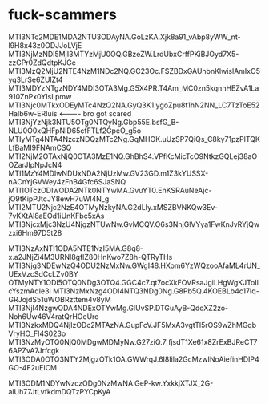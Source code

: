 # fuck-scammers

MTI3NTc2MDE1MDA2NTU3ODAyNA.GoLzKA.Xjk8a91_vAbp8yWW_nt-l9H8x43z0ODJJoLVjE
MTI3NjMzNDI5MjI3MTYzMjU0OQ.GBzeZW.LrdUbxCrffPKiBJOyd7X5-zzGPr0ZdQdtpKJGc
MTI3MzQ2MjU2NTE4NzM1NDc2NQ.GC23Oc.FSZBDxGAUnbnKlwislAmIxO5yq3LrSe6ZUlZt4
MTI3MDYzNTgzNDY4MDI3OTA3Mg.G5X4PR.T4Am_MC0zn5kqnnHEZvA1La910ZnPx0YIsLpmw
MTI3Njc0MTkxODEyMTc4NzQ2NA.GyQ3K1.ygoZpu8t1hN2NN_LC7TzToE52HaIb6w-ERIuis <---- bro got scared
MTI3NjYzNjk3NTU5OTg0NTQyNg.Gbp55E.bsfG_B-NLU0O0xQHFpNID65cfFTLf2GpeO_g5o
MTIyMTg4NTA4NzczNDQzMTc2Ng.GqMHOK.uUzSP7QiQs_C8ky71pzPlTQKLfBaMI9FNAmCSQ
MTI2NjM2OTAxNjQ0OTA3MzE1NQ.GhBhS4.VPfKcMicTcO9NtkzGQLej38aOOZarJIpNpJcN4
MTI1MzY4MDIwNDUxNDA2NjUzMw.GV23GD.m1Z3kYUSSX-nACnYjGVWey4zFnB4Gfc6SJaSNQ
MTI1OTczODIwODA2NTk0NTYwMA.GvuYT0.EnKSRAuNeAjc-jO9tKipPJtcJY8ewH7uWl4N_g
MTI2MTU2Njc2NzE4OTMyNzkyNA.G2dLIy.xMSZBVNKQw3Ev-7vKXtAl8aEOd1iUnKFbc5xAs
MTI3NjcxMjc3NzU4NjgzNTUwNw.GvMCQV.O6s3NhjGlVYya1FwKnJvRYjQwzxi6Hm97D5t28

MTI3NzAxNTI1ODA5NTE1NzI5MA.G8q8-x.a2JNjZi4M3URNl8gflZ80HnKwo7Z8h-QTRyTHs
MTI3Njg3NDEwNzQ4ODU2NzMxNw.GWgI48.HXom6YzWQzooAfaML4rUN_UExVzcSdCcLZv0BY
OTMyNTY1ODI5OTQ0NDg3OTQ4.GGC4c7.qt7ocXkFOVRsaJgiLHgWgKJToIlcYszmAdIe3I
MTI3NzMxNzg4ODI4NTQ3NDg0Ng.G8Pb5Q.4KOEBLb4c17Iq-GRJojdS51uWOBRzttem4v8yM
MTI3NjI4NzgwODA4NDExOTYwMg.GlUvSP.DTGuAyB-QdoXZ2zo-Noh6Uw46V4ratQrHOeUro
MTI3NzkxMDQ4NjIzODc2MTAzNA.GupFcV.JF5MxA3vgtTl5rOS9wZhMGqbVryHO_Fl4S023o
MTI3NzMyOTQ0NjQ0MDgwMDMyNw.G27ziQ.7_fjsdT1Xe61x8ZrExBJReCT76APZvA7Jrfcgk
MTI3ODA0OTQ3NTY2MjgzOTk1OA.GWWrqJ.6I8Iila2GcMzwINoAiefinHDIP4GO-4F2uEICM

MTI3ODM1NDYwNzczODg0NzMwNA.GeP-kw.YxkkjXTJX_2G-aiUh77JtLvfkdmDQTzPYCpKyA

